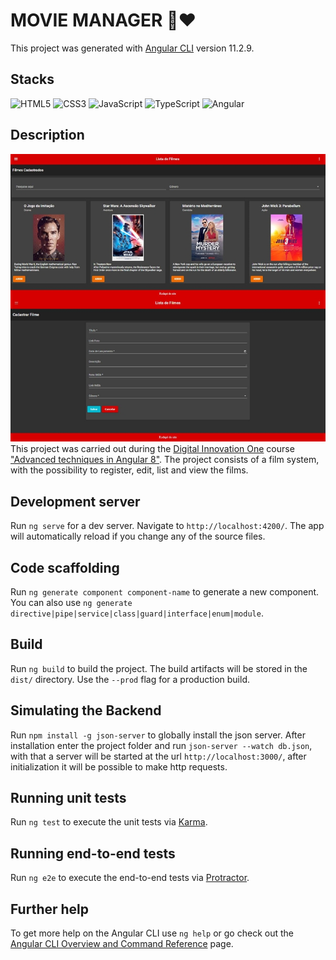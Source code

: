 # MOVIE MANAGER :movie_camera::heart:

This project was generated with [Angular CLI](https://github.com/angular/angular-cli) version 11.2.9.

## Stacks

<img alt="HTML5" src="https://img.shields.io/badge/html5%20-%23E34F26.svg?&style=for-the-badge&logo=html5&logoColor=white"/> <img alt="CSS3" src="https://img.shields.io/badge/css3%20-%231572B6.svg?&style=for-the-badge&logo=css3&logoColor=white"/> <img alt="JavaScript" src="https://img.shields.io/badge/javascript%20-%23323330.svg?&style=for-the-badge&logo=javascript&logoColor=%23F7DF1E"/> <img alt="TypeScript" src="https://img.shields.io/badge/typescript%20-%23007ACC.svg?&style=for-the-badge&logo=typescript&logoColor=white"/> <img alt="Angular" src="https://img.shields.io/badge/angular%20-%23DD0031.svg?&style=for-the-badge&logo=angular&logoColor=white"/>

## Description

<img src="./src/assets/images/design.jpg">
This project was carried out during the <a href="https://digitalinnovation.one/" target="_blank">Digital Innovation One</a> course <a href="https://web.digitalinnovation.one/course/tecnicas-avancadas-em-angular-8/learning/d29786af-be10-44d9-8e07-8589f60553ee?back=/track/avanade-angular-developer&bootcamp_id=60feba98-5232-4e30-9484-a7d1f82a8b34" target="_blank">"Advanced techniques in Angular 8"</a>. The project consists of a film system, with the possibility to register, edit, list and view the films.

## Development server

Run `ng serve` for a dev server. Navigate to `http://localhost:4200/`. The app will automatically reload if you change any of the source files.

## Code scaffolding

Run `ng generate component component-name` to generate a new component. You can also use `ng generate directive|pipe|service|class|guard|interface|enum|module`.

## Build

Run `ng build` to build the project. The build artifacts will be stored in the `dist/` directory. Use the `--prod` flag for a production build.

## Simulating the Backend

Run `npm install -g json-server` to globally install the json server. After installation enter the project folder and run `json-server --watch db.json`, with that a server will be started at the url `http://localhost:3000/`, after initialization it will be possible to make http requests.

## Running unit tests

Run `ng test` to execute the unit tests via [Karma](https://karma-runner.github.io).

## Running end-to-end tests

Run `ng e2e` to execute the end-to-end tests via [Protractor](http://www.protractortest.org/).

## Further help

To get more help on the Angular CLI use `ng help` or go check out the [Angular CLI Overview and Command Reference](https://angular.io/cli) page.
